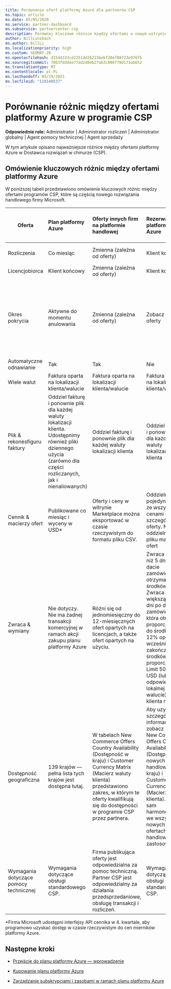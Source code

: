```yaml
---
title: Porównanie ofert platformy Azure dla partnerów CSP
ms.topic: article
ms.date: 05/05/2020
ms.service: partner-dashboard
ms.subservice: partnercenter-csp
description: Porównaj kluczowe różnice między ofertami w nowym witrynie handlowej firmy Microsoft dla partnerów w Dostawca rozwiązań w chmurze programu Dostawca rozwiązań w chmurze (CSP).
author: BillLinzbach
ms.author: BillLi
ms.localizationpriority: high
ms.custom: SEOMAY.20
ms.openlocfilehash: d1544333cd2251dd26223bebf20ef08723e976fb
ms.sourcegitcommit: 7063fdddee77ad2d8e627ab3c806f76d173ab652
ms.translationtype: MT
ms.contentlocale: pl-PL
ms.lasthandoff: 05/19/2021
ms.locfileid: "110148537"
---
```

# <a name="compare-differences-between-azure-offers-in-the-csp-program"></a>Porównanie różnic między ofertami platformy Azure w programie CSP

**Odpowiednie role:** Administrator | Administrator rozliczeń | Administrator globalny | Agent pomocy technicznej | Agent sprzedaży

W tym artykule opisano najważniejsze różnice między ofertami platformy Azure w Dostawca rozwiązań w chmurze (CSP).

## <a name="overview-of-key-differences-between-azure-offers"></a>Omówienie kluczowych różnic między ofertami platformy Azure

W poniższej tabeli przedstawiono omówienie kluczowych różnic między ofertami programów CSP, które są częścią nowego rozwiązania handlowego firmy Microsoft.

|**Oferta**| **Plan platformy Azure**|**Oferty innych firm na platformie handlowej**|**Rezerwacje platformy Azure**|**Subskrypcje serwera sprzedawane za pośrednictwem programu CSP**|**Oferty oparte na licencjach**|
|-------------------|:------|:-----|:---------|:--------------|:---------|
|Rozliczenia|Co miesiąc|Zmienna (zależna od oferty)|Klient końcowy|Z góry przez cały okres lub okres 3 lat|Co miesiąc lub co rok|
|Licencjobiorca|Klient końcowy|Zmienna (zależna od oferty)|Klient końcowy| Klient końcowy|Klient końcowy|
|Okres pokrycia|Aktywne do momentu anulowania|Zmienna (zależna od oferty)|Zobacz opis oferty|Wszystkie rezerwacje platformy Azure mają własny unikatowy okres pokrycia. Wszystkie subskrypcje serwera będą mieć własny unikatowy okres pokrycia.|   Dodatkowe licencje zostaną przyciągnięte do istniejącego okresu pokrycia|
|Automatyczne odnawianie|Tak|Tak|Nie| Nie|Tak|
|Wiele walut|Faktura oparta na lokalizacji klienta/walucie|Faktura oparta na lokalizacji klienta/walucie|Faktura oparta na lokalizacji klienta/walucie|Faktura oparta na lokalizacji klienta/walucie|Na podstawie waluty lokalizacji partnera| 
|Plik & rekonesfiguru faktury|Oddziel fakturę i ponownie plik dla każdej waluty lokalizacji klienta.  Udostępnimy również pliki dziennego użycia (zarówno dla części rozliczanych, jak i nienaliowanych) |Oddziel fakturę i ponownie plik dla każdej waluty lokalizacji klienta|Oddziel fakturę i ponownie plik dla każdej waluty lokalizacji klienta|Oddziel fakturę i plik rekonesfiguru dla każdej waluty lokalizacji klienta|Wszystkie zamówienia na jednej fakturze i plik z ponowną konfiguracją|
|Cennik & macierzy ofert|Publikowane co miesiąc i wyceny w USD*|Oferty i ceny w witrynie Marketplace można eksportować w czasie rzeczywistym do formatu pliku CSV.|Oddzielny, pojedynczy plik ze wszystkimi cenami i szczegółami oferty. Nie ma oddzielnego pliku macierzy ofert||Oddzielny, pojedynczy plik ze wszystkimi cenami i szczegółami oferty. Nie ma oddzielnej macierzy ofert.| 
|Zwraca & wymiany|Nie dotyczy. Nie ma żadnej transakcji komercyjnej w ramach akcji zakupu planu platformy Azure|Różni się od jednomiesięczny do 12-miesięcznych ofert opartych na licencjach, a także ofert opartych na użyciu.|Zwraca mniej niż 5 dni po dacie zamówienia otrzyma 100% środków. Zwraca wartość większą niż 5 dni po dacie zamówienia, która otrzyma proporcjonalnie do środków i 12% opłatę za wcześniejsze zakończenie środków proporcjonalnie. Limit 50 000 USD (lub odpowiednik w lokalnej walucie) na klienta na rok|Zwraca mniej niż 60 dni od daty zamówienia, a klucze licencji kredytowych w 100% zostaną zdezaktywowane. Częściowe zwroty nie zostaną zaakceptowane.|   W przypadku zawieszeń/anulowania krótszych niż 30 dni otrzymasz 100% środków; W przypadku zawieszeń/anulowania większych niż 30 dni otrzymasz proporcjonalnie ocenione opłaty.|
|Dostępność geograficzna|139 krajów — pełna lista tych krajów jest dostępna tutaj.|W tabelach New Commerce Offers Country Availability (Dostępność w kraju) i Customer Currency Matrix (Macierz waluty klienta) przedstawiono zakres, w którym te oferty kwalifikują się do dostępności w programie CSP przez partnera.|Aby uzyskać szczegółowe informacje, zobacz Temat New Commerce Offers Country Availability (Dostępność nowych ofert handlowych w kraju) i Customer Currency Matrix (Macierz waluty klienta). Ten sam harmonogram we wszystkich nowych ofertach handlowych ma zastosowanie.|Aby uzyskać szczegółowe informacje, zobacz Temat New Commerce Offers Country Availability (Nowe oferty handlowe w poszczególnych krajach) i Customer Currency Matrix (Macierz waluty klienta).  Ten sam harmonogram we wszystkich nowych ofertach handlowych ma zastosowanie.|247 krajów|
|Wymagania dotyczące pomocy technicznej|Wymagania dotyczące obsługi standardowego CSP.|Firma publikująca oferty jest odpowiedzialna za pomoc techniczną.  Partner CSP jest odpowiedzialny za działania przedsprzedaniowe, obsługę transakcji i rozliczeń.|Wymagania dotyczące obsługi standardowego CSP.|Wymagania dotyczące obsługi standardowego CSP.|Wymagania dotyczące obsługi standardowego CSP.|

*Firma Microsoft udostępni interfejsy API cennika w 4. kwartale, aby programowo uzyskać dostęp w czasie rzeczywistym do cen mierników platformy Azure.

## <a name="next-steps"></a>Następne kroki

- [Przejście do planu platformy Azure — wprowadzenie](azure-plan-get-started.md)

- [Kupowanie planu platformy Azure](purchase-azure-plan.md)

- [Zarządzanie subskrypcjami i zasobami w ramach planu platformy Azure](azure-plan-manage.md)